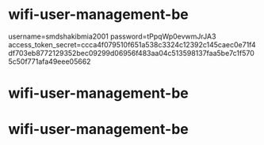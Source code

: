 # wifi-user-management-be

username=smdshakibmia2001
password=tPpqWp0evwmJrJA3
access_token_secret=ccca4f079510f651a538c3324c12392c145caec0e71f4df703eb8772129352bec09299d06956f483aa04c513598137faa5be7c1f5705c50f771afa49eee05662
# wifi-user-management-be
# wifi-user-management-be
